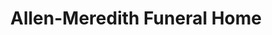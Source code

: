 ---
title: "Allen-Meredith Funeral Home"
url: /evansville/allen-meredith-funeral-home/
shop: funeral directors
---